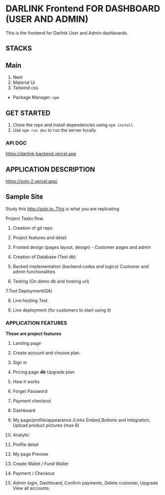 
# DARLINK Frontend  FOR DASHBOARD (USER AND ADMIN)

This is the frontend  for  Darlink User and Admin dashboards.

## STACKS

## Main

1. Next
2. Material Ui
3. Tailwind css

- Package Manager: `npm`

## GET STARTED

1. Clone the repo and install dependencies using `npm install`
2. Use `npm run dev` to run the server locally

### API DOC 
https://darlink-backend.vercel.app

## APPLICATION DESCRIPTION

 https://solo-2.vercel.app/



## Sample Site

 Study this http://solo.to..This is what you are replicating

 Project Tasks flow.

1. Creation of git repo

2. Project features and detail

3. Fronted design (pages layout, design) - Customer pages and admin

4. Creation  of Database (Test db)

5. Backed implementation (backend codes and logics) Customer and admin functionalities 

6. Testing (On demo db and hosting url)

7.Test Deployment(QA)

8. Live hosting Test.


9. Live deployment (for customers to start using it)

### APPLICATION FEATURES

**These are project features**

1. Landing page 
2. Create account and choose plan.
3. Sign in
4. Pricing page ***4b*** Upgrade plan
5. How it works
6. Forget Password 
7. Payment checkout

8. Dashboard 
9. My page/profile/appearance /Links Embed,Buttons and Integration, Upload product pictures (max 6)

10. Analytic

11. Profile detail 

12. My page Preview

14. Create Wallet / Fund Wallet
15. Payment / Checkout
 
16. Admin login, Dashboard,   Confirm payments, Delete customer, Upgrade View all accounts.